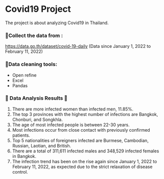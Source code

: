 # Covid19 Project

The project is about analyzing Covid19 in Thailand. 

### 💠Collect the data from : 
https://data.go.th/dataset/covid-19-daily (Data since January 1, 2022 to February 11, 2022)

### 💠Data cleaning tools:
- Open refine
- Excel
- Pandas

### 💎 Data Analysis Results 💎
1. There are more infected women than infected men, 11.85%.
2. The top 3 provinces with the highest number of infections are Bangkok, Chonburi, and Songkhla.
3. The age of most infected people is between 22-30 years.
4. Most infections occur from close contact with previously confirmed patients.
5. Top 5 nationalities of foreigners infected are Burmese, Cambodian, Russian, Laotian, and British.
6. There are a total of 311,611 infected males and 348,529 infected females in Bangkok.
7. The infection trend has been on the rise again since January 1, 2022 to February 11, 2022, as expected due to the strict relaxation of disease control.




